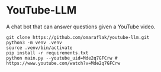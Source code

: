 # YouTube-LLM

A chat bot that can answer questions given a YouTube video.

```
git clone https://github.com/omaraflak/youtube-llm.git
python3 -m venv .venv
source .venv/bin/activate
pip install -r requirements.txt
python main.py --youtube_uid=Mde2q7GFCrw # https://www.youtube.com/watch?v=Mde2q7GFCrw
```